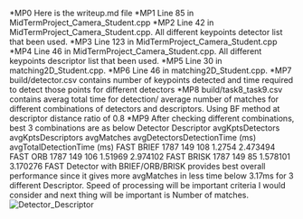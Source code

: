 *MP0
Here is the writeup.md file
*MP1
Line 85 in MidTermProject_Camera_Student.cpp
*MP2
Line 42 in MidTermProject_Camera_Student.cpp. All different keypoints detector list that been used.
*MP3
Line 123 in MidTermProject_Camera_Student.cpp
*MP4
Line 46 in MidTermProject_Camera_Student.cpp. All different keypoints descriptor list that been used.
*MP5
Line 30 in matching2D_Student.cpp.
*MP6
Line 46 in matching2D_Student.cpp.
*MP7
build/detector.csv contains number of keypoints detected and time required to detect those points for different detectors
*MP8
build/task8_task9.csv contains averag total time for detection/ average number of matches for different combinations of detectors and descriptors. Using BF method at descriptor distance ratio of 0.8
*MP9
After checking different combinations, best 3 combinations are as below
Detector Descriptor	avgKptsDetectors	avgKptsDescriptors	avgMatches	avgDetectorsDetectionTime (ms)	avgTotalDetectionTime (ms)
FAST	 BRIEF	    1787	            149	                108	        1.2754	                         2.473494
FAST	 ORB	    1787	            149	                106	        1.51969	                         2.974102
FAST	 BRISK	    1787	            149	                85	        1.578101	                     3.170276
FAST Detector with BRIEF/ORB/BRISK provides best overall performance since it gives more avgMatches in less time below 3.17ms for 3 different Descriptor. 
Speed of processing will be important criteria I would consider and next thing will be important is Number of matches.![Detector_Descriptor](https://user-images.githubusercontent.com/46629608/121829565-e7212c80-cc90-11eb-8da6-d128f9658a86.PNG)

